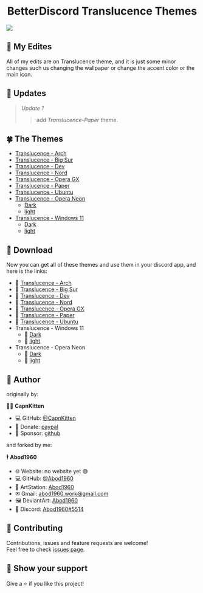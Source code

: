 <h1 align=center> BetterDiscord Translucence Themes</h1> 


![](https://i.imgur.com/CpYGiPD.png)


## 🍃 My Edites

All of my edits are on Translucence theme, and it is just some minor changes such us changing the wallpaper or change the accent color or the main icon.

## 🌾 Updates
> *Update 1*
>> add *Translucence-Paper* theme.

## 🍀 The Themes
* [Translucence - Arch](https://github.com/Abod1960/BetterDiscord-Translucence-Themes/tree/master/Themes/Translucence-Arch)
* [Translucence - Big Sur](https://github.com/Abod1960/BetterDiscord-Translucence-Themes/tree/master/Themes/Translucence-Big%20Sur)
* [Translucence - Dev](https://github.com/Abod1960/BetterDiscord-Translucence-Themes/tree/master/Themes/Translucence-Dev)
* [Translucence - Nord](https://github.com/Abod1960/BetterDiscord-Translucence-Themes/tree/master/Themes/Translucence-Nord)
* [Translucence - Opera GX](https://github.com/Abod1960/BetterDiscord-Translucence-Themes/tree/master/Themes/Translucence-Opera%20GX)
* [Translucence - Paper](https://github.com/Abod1960/BetterDiscord-Translucence-Themes/tree/master/Themes/Translucence-Paper)
* [Translucence - Ubuntu](https://github.com/Abod1960/BetterDiscord-Translucence-Themes/tree/master/Themes/Translucence-Ubuntu)
* [Translucence - Opera Neon](https://github.com/Abod1960/BetterDiscord-Translucence-Themes/tree/master/Themes/Translucence-Opera%20Neon)
    * [Dark](https://github.com/Abod1960/BetterDiscord-Translucence-Themes/tree/master/Themes/Translucence-Opera%20Neon/Dark)
    * [light](https://github.com/Abod1960/BetterDiscord-Translucence-Themes/tree/master/Themes/Translucence-Opera%20Neon/light)
* [Translucence - Windows 11](https://github.com/Abod1960/BetterDiscord-Translucence-Themes/tree/master/Themes/Translucence-Windows%2011)
    * [Dark](https://github.com/Abod1960/BetterDiscord-Translucence-Themes/tree/master/Themes/Translucence-Windows%2011/Dark)
    * [light](https://github.com/Abod1960/BetterDiscord-Translucence-Themes/tree/master/Themes/Translucence-Windows%2011/light)

## 🔰 Download
Now you can get all of these themes and use them in your discord app, and here is the links:
* 🔰 [Translucence - Arch](https://github.com/Abod1960/BetterDiscord-Translucence-Themes/releases/download/1.0/Translucence.-.Arch.theme.css)
* 🔰 [Translucence - Big Sur](https://github.com/Abod1960/BetterDiscord-Translucence-Themes/releases/download/1.0/Translucence.-.Big.Sur.theme.css)
* 🔰 [Translucence - Dev](https://github.com/Abod1960/BetterDiscord-Translucence-Themes/releases/download/1.0/Translucence.-.Dev.theme.css)
* 🔰 [Translucence - Nord](https://github.com/Abod1960/BetterDiscord-Translucence-Themes/releases/download/1.0/Translucence.-.Nord.theme.css)
* 🔰 [Translucence - Opera GX](https://github.com/Abod1960/BetterDiscord-Translucence-Themes/releases/download/1.0/Translucence.-.Opera.GX.theme.css)
* 🔰 [Translucence - Paper](https://github.com/Abod1960/BetterDiscord-Translucence-Themes/releases/download/1.0/Translucence.-.Paper.theme.css)
* 🔰 [Translucence - Ubuntu](https://github.com/Abod1960/BetterDiscord-Translucence-Themes/releases/download/1.0/Translucence.-.Ubuntu.theme.css)
* Translucence - Windows 11
    * 🔰 [Dark](https://github.com/Abod1960/BetterDiscord-Translucence-Themes/releases/download/1.0/Translucence.-.Windows.11.-.Dark.theme.css)
    * 🔰 [light](https://github.com/Abod1960/BetterDiscord-Translucence-Themes/releases/download/1.0/Translucence.-.Windows.11.-.light.theme.css)
* Translucence - Opera Neon
    * 🔰 [Dark](https://github.com/Abod1960/BetterDiscord-Translucence-Themes/releases/download/1.0/Translucence.-.Opera.Neon.-.Dark.theme.css)
    * 🔰 [light](https://github.com/Abod1960/BetterDiscord-Translucence-Themes/releases/download/1.0/Translucence.-.Opera.Neon.-.Light.theme.css)

## 👤 Author

originally by:

🧍‍♂️ **CapnKitten**

* 💻 GitHub: [@CapnKitten](https://github.com/CapnKitten)
*  💸 Donate: [paypal](https://paypal.me/capnkitten)
*  🌹 Sponsor: [github](https://github.com/sponsors/CapnKitten) 

and forked by me:

🕴 **Abod1960**

* 🌐 Website: no website yet 😅
* 💻 GitHub: [@Abod1960](https://github.com/Abod1960)
* 🎨 ArtStation: [Abod1960](https://www.artstation.com/abod1960)
*  ✉ Gmail: [abod1960.work@gmail.com](abod1960.work@gmail.com)
*   🖼 DeviantArt: [Abod1960](https://www.deviantart.com/abod1960)
*   💬 Discord: [Abod1960#5514](https://discord.com/users/750369816279253083)<br>

## 🤝 Contributing

Contributions, issues and feature requests are welcome!<br />Feel free to check [issues page](https://github.com/Abod1960/BetterDiscord-Translucence-Themes/issues). 

## 🌟 Show your support

Give a ⭐️ if you like this project!
